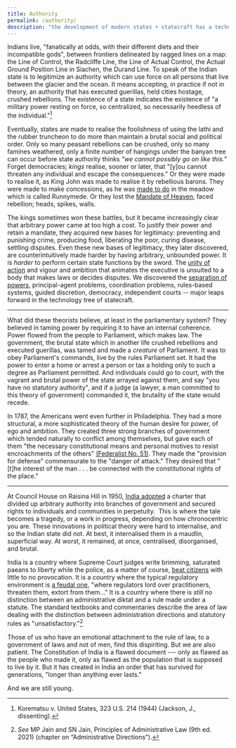```yaml
---
title: Authority
permalink: /authority/
description: "the development of modern states • statecraft has a technology tree • parliamentary democracy • separation of powers • rule of law"
---
```

Indians live, "fanatically at odds, with their different diets and their incompatible gods", between frontiers delineated by ragged lines on a map: the Line of Control, the Radcliffe Line, the Line of Actual Control, the Actual Ground Position Line in Siachen, the Durand Line. To speak of the Indian state is to legitimize an authority which can use force on all persons that live between the glacier and the ocean. It means accepting, in practice if not in theory, an authority that has executed guerillas, held cities hostage, crushed rebellions. The existence of a state indicates the existence of "a military power resting on force, so centralized, so necessarily heedless of the individual."[^1]

Eventually, states are made to realise the foolishness of using the lathi and the rubber truncheon to do more than maintain a brutal social and political order. Only so many peasant rebellions can be crushed, only so many famines weathered, only a finite number of hangings under the banyan tree can occur before state authority thinks *"we cannot possibly go on like this."* Forget democracies; *kings* realise, sooner or later, that "[y]ou cannot threaten any individual and escape the consequences." Or they were made to realise it, as King John was made to realise it by rebellious barons. They were made to make concessions, as he was [made to do](https://en.wikipedia.org/wiki/Magna_Carta) in the meadow which is called Runnymede. Or they lost the [Mandate of Heaven](https://en.wikipedia.org/wiki/Mandate_of_Heaven), faced rebellion; heads, spikes, walls. 

The kings sometimes won these battles, but it became increasingly clear that arbitrary power came at too high a cost. To justify their power and retain a mandate, they acquired new bases for legitimacy: preventing and punishing crime, producing food, liberating the poor, curing disease, settling disputes. Even these new bases of legitimacy, they later discovered, are counterintuitively made harder by having arbitrary, unbounded power. It is *harder* to perform certain state functions by the sword. The [unity of action](https://avalon.law.yale.edu/18th_century/fed70.asp) and vigour and ambition that animates the executive is unsuited to a body that makes laws or decides disputes. We discovered the [separation of powers](https://avalon.law.yale.edu/18th_century/fed47.asp), principal-agent problems, coordination problems, rules-based systems, guided discretion, democracy, independent courts -- major leaps forward in the technology tree of statecraft. 

___

What did these theorists believe, at least in the parliamentary system? They believed in taming power by requiring it to have an internal coherence. Power flowed from the people to Parliament, which makes law. The government, the brutal state which in another life crushed rebellions and executed guerillas, was tamed and made a *creature* of Parliament. It was to obey Parliament's commands, live by the rules Parliament set. It had the power to enter a home or arrest a person or tax a holding only to such a degree as Parliament permitted. And individuals could go to court, with the vagrant and brutal power of the state arrayed against them, and say "you have no statutory authority", and if a judge (a lawyer, a man committed to this theory of government) commanded it, the brutality of the state would recede. 

In 1787, the Americans went even further in Philadelphia. They had a more structural, a more sophisticated theory of the human desire for power, of ego and ambition. They created three strong branches of government which tended naturally to conflict among themselves, but gave each of them "the necessary constitutional means and personal motives to resist encroachments of the others" [(Federalist No. 51)](https://avalon.law.yale.edu/18th_century/fed51.asp). They made the "provision for defense" commensurate to the "danger of attack." They desired that "[t]he interest of the man . . . be connected with the constitutional rights of the place."

___


At Council House on Raisina Hill in 1950, [India adopted](https://en.wikipedia.org/wiki/Constituent_Assembly_of_India) a charter that divided up arbitrary authority into branches of government and secured rights to individuals and communities in perpetuity.  This is where the tale becomes a tragedy, or a work in progress, depending on how chronocentric you are. These innovations in political theory were hard to internalise, and so the Indian state did not. At best, it internalised them in a maudlin, superficial way. At worst, it remained, at once, centralised, disorganised, and brutal.  

India is a country where Supreme Court judges write brimming, saturated paeans to liberty while the police, as a matter of course, [beat citizens](https://edition.cnn.com/2020/12/02/india/police-brutality-india-dst-intl-hnk/index.html) with little to no provocation. It is a country where the typical regulatory environment is [a feudal one](https://www.mayin.org/ajayshah/MEDIA/2014/raghu_response.html), "where regulators lord over practitioners, threaten them, extort from them..." It is a country where there is *still* no distinction between an administrative diktat and a rule made under a statute. The standard textbooks and commentaries describe the area of law dealing with the distinction between administration directions and statutory rules as "unsatisfactory."[^2]

Those of us who have an emotional attachment to the rule of law, to a government of laws and not of men, find this dispiriting. But we are also patient. The Constitution of India is a flawed document --- only as flawed as the people who made it, only as flawed as the population that is supposed to live by it. But it has created in India an order that has survived for generations, "longer than anything ever lasts."

And we are still young.

[^1]: Korematsu v. United States, 323 U.S. 214 (1944) (Jackson, J., dissenting).
[^2]: *See* MP Jain and SN Jain, Principles of Administrative Law (9th ed. 2021) (chapter on “Administrative Directions”).

